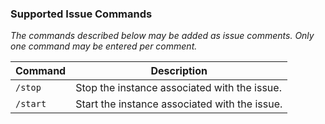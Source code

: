 ### Supported Issue Commands

_The commands described below may be added as issue comments. Only one command
may be entered per comment._

| Command  | Description                                   |
| -------- | --------------------------------------------- |
| `/stop`  | Stop the instance associated with the issue.  |
| `/start` | Start the instance associated with the issue. |
